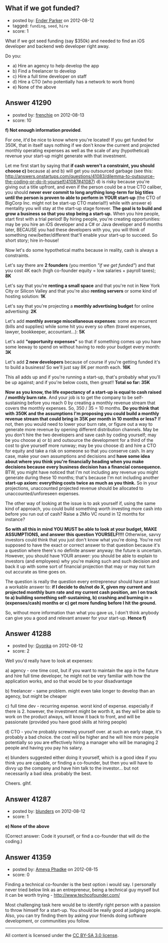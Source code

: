 ## What if we got funded?

- posted by: [Ender Parker](https://stackexchange.com/users/-1/19212-ender-parker) on 2012-08-12
- tagged: `funding`, `seed`, `hire`
- score: 1

What if we got seed funding (say $350k) and needed to find an iOS developer and backend web developer right away.

Do you:

- a) Hire an agency to help develop the app
- b) Find a freelancer to develop
- c) Hire a full time developer on staff
- d) Hire a CTO (who potentially has a network to work from)
- e) None of the above


## Answer 41290

- posted by: [frenchie](https://stackexchange.com/users/-1/15155-frenchie) on 2012-08-13
- score: 10

**f) Not enough information provided**.

For one, it'd be nice to know where you're located! If you get funded for 350K, that in itself says nothing if we don't know the current and projected monthly operating expenses as well as the scale of any (hypothetical) revenue your start-up might generate with that investment.

Let me first start by saying that **if cash weren't a constraint, you should choose c)** because a) and b) will get you outsourced garbage (see this: http://answers.onstartups.com/questions/41083/dilemma-to-outsource-the-coding-or-do-it-yourself/41087#41087) d) is risky because you're giving out a title upfront, and even if the person could be a true CTO caliber, you should **never ever commit to long anything long-term for big titles until the person is proven to able to perform in YOUR start-up** (the CTO of BigCorp Inc. might not be start-up CTO material!!) while with answer e) mentality you will stay at the start-up stage forever. **The goal is to build and grow a business so that you stop being a start-up.** When you hire people, start first with a trial period! By hiring people, you're creating opportunities: may be you hire an iOS developer and a C# or Java developer and 6 months later, BECAUSE you had these developers with you, you will think of something new/better/different that'll enable your start-up to succeed. So short story; hire in-house!

Now let's do some hypothetical maths because in reality, cash is always a constraints.

Let's say there are **2 founders** (you mention *"if we get funded"*)  and that you cost 4K each (high co-founder equity = low salaries + payroll taxes); **8K** 

Let's say that you're **renting a small space** and that you're not in New York City or Silicon Valley and that you're also **renting servers** or some kind of hosting solution: **1K** 

Let's say that you're projecting a **monthly advertising budget** for online advertising: **2K**

Let's add **monthly average miscellaneous expenses**: some are recurrent (bills and supplies) while some hit you every so often (travel expenses, lawyer, bookkeeper, accountant...): **5K**

Let's add **"opportunity expenses"** so that if something comes up you have some leeway to spend on without having to redo your budget every month: **3K**

Let's add **2 new developers** because of course if you're getting funded it's to build a business! So we'll just say 8K per month each. **16K**

This all adds up and if you're running a start-up, that's probably what you'll be up against; and if you're below costs, then great!! **Total so far: 35K**

**Now as you know, the life expectancy of a start-up is equal to cash raised / monthly burn rate.** And your job is to get the company to be self-sustaining before you reach 0 by creating a monthly revenue stream that covers the monthly expenses. So, 350 / 35 = 10 months. **Do you think that with 350K and the assumptions I'm proposing you could build a monthly revenue stream that could bring in 35K per month in 10 months or less?** If not, then you would need to lower your burn rate, or figure out a way to generate more revenue by opening different distribution channels. May be you don't hire the two developers and save cash by coding yourself; may be you choose a) or b) and outsource the development for a third of the cost to give yourself more runway; may be you choose d) and hire a CTO for equity and take a risk on someone so that you conserve cash. In any case, make your own assumptions and decisions and **have some idea about where you think you're financially heading when you make decisions because every business decision has a financial consequence.** BTW, you might have noticed that I'm not including any revenue you might generate during these 10 months; that's because I'm not including another **start-up axiom: everything costs twice as much as you think.** So in your projections, unaccounted projected revenue should be allocated to unaccounted/unforeseen expenses.

The other way of looking at the issue is to ask yourself if, using the same kind of approach, you could build something worth investing more cash into before you run out of cash? Raise a 2Mio VC round in 12 months for instance?

**So with all this in mind YOU MUST be able to look at your budget, MAKE ASSUMPTIONS, and answer this question YOURSELF!!!!** Otherwise, savvy investors could think that you just don't know what you're doing. You're not supposed to have the exact or correct answer to that question because it's a question where there's no definite answer anyway: the future is uncertain. However, you should have YOUR answer: you should be able to explain to investors (and employees) why you're making such and such decision and back it up with some sort of financial projection that may or may not turn out accurate as time goes on.

The question is really the question every entrepreneur should have at least a workable answer to: **if I decide to do/not do X, given my current and projected monthly burn rate and my current cash position, am I on track to a) building something self-sustaining, b) crashing and burning in =(expenses/cash) months or c) get more funding before I hit the ground.** 

So, without more information than what you gave us, I don't think anybody can give you a good and relevant answer for your start-up. **Hence f)**





## Answer 41288

- posted by: [Gyonka](https://stackexchange.com/users/-1/19154-gyonka) on 2012-08-12
- score: 2

Well you'd really have to look at expenses:

a) agency - one time cost, but if you want to maintain the app in the future and hire full time developer, he might not be very familiar with how the application works, and so that would be to your disadvantage

b) freelancer - same problem. might even take longer to develop than an agency, but might be cheaper 

c) full time dev - recurring expense. worst kind of expense. especially if there is 2. however, the investment might be worth it, as they will be able to work on the product always, will know it back to front, and will be passionate (provided you have good skills at hiring people)

d) CTO - you're probably screwing yourself over. at such an early stage, it's probably a bad choice. the cost will be higher and he will hire more people potentially so you are effectively hiring a manager who will be managing 2 people and having you pay his salary. 

e) blunders suggested either doing it yourself, which is a good idea if you think you are capable, or finding a co-founder, but then you will have to divvy up the company and have him talk to the investor... but not necessarily a bad idea. probably the best.

Cheers. glhf. 

  


## Answer 41287

- posted by: [blunders](https://stackexchange.com/users/-1/4764-blunders) on 2012-08-12
- score: 1

**e) None of the above**

(Correct answer: Code it yourself, or find a co-founder that will do the coding.)


## Answer 41359

- posted by: [Ameya Phadke](https://stackexchange.com/users/-1/13363-ameya-phadke) on 2012-08-15
- score: 0

Finding a technical co-founder is the best option i would say. I personally never tried below link as an entrepreneur, being a technical guy myself but it can be worth trying  - http://www.techcofounder.com/

Most challenging task here would be to identify right person with a passion to throw himself for a start-up.  You should be really good at judging people. 
Also, you can try finding them by asking your friends doing software development, or communities you follow. 




---

All content is licensed under the [CC BY-SA 3.0 license](https://creativecommons.org/licenses/by-sa/3.0/).
